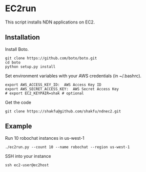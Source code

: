 EC2run
=======
This script installs NDN applications on EC2. 


Installation
------------
Install Boto.

    git clone https://github.com/boto/boto.git
    cd boto
    python setup.py install

Set environment variables with your AWS credentials (in ~/.bashrc).

    export AWS_ACCESS_KEY_ID:  AWS Access Key ID
    export AWS_SECRET_ACCESS_KEY:  AWS Secret Access Key
    # export EC2_KEYPAIR=shak # optional

Get the code

    git clone https://shakfu@github.com/shakfu/ndnec2.git

Example
-------

Run 10 robochat instances in us-west-1

    ./ec2run.py --count 10 --name robochat --region us-west-1

SSH into your instance

    ssh ec2-user@ec2host

